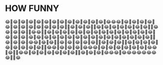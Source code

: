 # HOW FUNNY
😂🤣😂🤣😂🤣😂🤣😂🤣😂🤣😂🤣😂🤣😂🤣😂🤣😂🤣😂🤣😂🤣😂😂😂🤣😂🤣😂🤣😂🤣😂🤣😂🤣😂🤣😂🤣😂🤣😂🤣😂🤣😂🤣😂🤣🤣😂🤣😂🤣😂🤣🤣😂🤣😂🤣😂🤣😂🤣😂🤣😂🤣😂🤣🤣😂😂🤣😂🤣😂🤣🤣😂😂🤣🤣😂🤣😂🤣😂🤣😂🤣😂🤣😂🤣😂🤣😂🤣😂🤣😂🤣😂🤣😂🤣😂🤣😂🤣😂🤣😂🤣😂🤣😂🤣😂🤣😂🤣😂🤣😂🤣😂🤣😂🤣😂🤣😂🤣😂🤣😂🤣😂🤣😂🤣😂🤣😂🤣😂🤣🤣😂🤣😂🤣😂🤣😂😂🤣😂🤣😂🤣🤣😂🤣😂🤣😂🤣😂🤣😂🤣🤣😂🤣😂🤣😂🤣🤣😂🤣😂🤣😂🤣😂🤣😂🤣😂🤣😂🤣😂🤣😂🤣🤣😂😂🤣😂🤣😂🤣😂🤣😂😂😂🤣😂🤣😂🤣😂🤣😂🤣😂🤣😂🤣😂😂🤣😂🤣🤣😂😂🤣😂🤣😂🤣😂🤣😂🤣😂🤣😂🤣🤣😂🤣😂🤣😂🤣😂😂😂🤣😂😂😂😂😂😂😂😂🤣🤣😂
